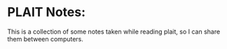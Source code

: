 # PLAIT Notes: 

This is a collection of some notes taken while reading plait,
so I can share them between computers.
